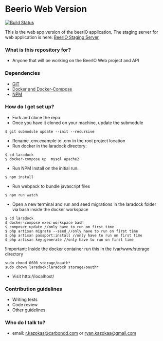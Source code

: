 # Beerio Web Version #
[![Build Status](https://travis-ci.org/ryankazokas/beerio-web.svg?branch=master)](https://travis-ci.org/ryankazokas/beerio-web)

This is the web app version of the beerIO application. 
The staging server for web application is here: [BeerIO Staging Server](beerio-stage.carbondd.com)

### What is this repository for? ###

* Anyone that will be working on the BeerIO Web project and API

### Dependencies ###
- [GIT](https://git-scm.com/download/)
- [Docker and Docker-Compose](https://docs.docker.com/engine/installation/)
- [NPM](https://nodejs.org/en/download/)

### How do I get set up? ###

- Fork and clone the repo
- Once you have it cloned on your machine, update the submodule

```
$ git submodule update --init --recursive
```
- Rename .env.example to .env in the root project location
- Run docker in the laradock directory: 

```
$ cd laradock
$ docker-compose up  mysql apache2
```

- Run NPM Install on the initial run.
```
$ npm install
```

- Run webpack to bundle javascript files
```
$ npm run watch
```

- Open a new terminal and run and seed migrations in the laradock folder via bash inside the docker workspace


```
$ cd laradock
$ docker-compose exec workspace bash
$ composer update //only have to run on first time
$ php artisan migrate --seed //only have to run on first time
$ php artisan passport:install //only have to run on first time
$ php artisan key:generate //only have to run on first time
```

!Important:
Inside the docker container run this in the /var/www/storage directory
```
sudo chmod 0600 storage/oauth*
sudo chown laradock:laradock storage/oauth*
```


- Visit http://localhost/

### Contribution guidelines ###

* Writing tests
* Code review
* Other guidelines

### Who do I talk to? ###

* email: r.kazokas@carbondd.com or ryan.kazokas@gmail.com
